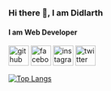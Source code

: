 ### Hi there 👋, I am Didlarth
#### I am Web Developer

[<img src='https://cdn.jsdelivr.net/npm/simple-icons@3.0.1/icons/github.svg' alt='github' height='40'>](https://github.com/didlarth)  [<img src='https://cdn.jsdelivr.net/npm/simple-icons@3.0.1/icons/facebook.svg' alt='facebook' height='40'>](https://www.facebook.com/didlarth)  [<img src='https://cdn.jsdelivr.net/npm/simple-icons@3.0.1/icons/instagram.svg' alt='instagram' height='40'>](https://www.instagram.com/didlarth/)  [<img src='https://cdn.jsdelivr.net/npm/simple-icons@3.0.1/icons/twitter.svg' alt='twitter' height='40'>](https://twitter.com/didlarth)  

[![Top Langs](https://github-readme-stats.vercel.app/api/top-langs/?username=didlarth&bg_color=000000&text_color=ffffff)](https://github.com/anuraghazra/github-readme-stats)

